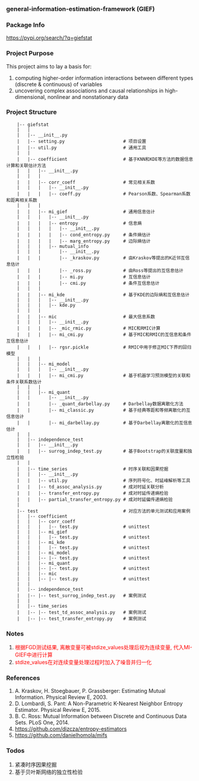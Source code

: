 ### general-information-estimation-framework (GIEF)

### Package Info

https://pypi.org/search/?q=giefstat

### Project Purpose

This project aims to lay a basis for:
1. computing higher-order information interactions between different types (discrete & continuous) of variables
2. uncovering complex associations and causal relationships in high-dimensional, nonlinear and nonstationary data

### Project Structure

```
    |-- giefstat
    |   |
    |   |-- __init__.py
    |   |-- setting.py                      # 项目设置
    |   |-- util.py                         # 通用工具
    |   |
    |   |-- coefficient                     # 基于KNN和KDE等方法的数据信息计算和关联估计方法
    |   |   |-- __init__.py
    |   |   |
    |   |   |-- corr_coeff                  # 常见相关系数
    |   |   |   |-- __init__.py
    |   |   |   |-- coeff.py                # Pearson系数、Spearman系数和距离相关系数
    |   |   |
    |   |   |-- mi_gief                     # 通用信息估计
    |   |   |   |-- __init__.py
    |   |   |   |-- entropy                 # 信息熵
    |   |   |   |   |-- __init__.py
    |   |   |   |   |-- cond_entropy.py     # 条件熵估计
    |   |   |   |   |-- marg_entropy.py     # 边际熵估计
    |   |   |   |-- mutual_info
    |   |   |       |-- __init__.py
    |   |   |       |-- _kraskov.py         # 由Kraskov等提出的K近邻互信息估计
    |   |   |       |-- _ross.py            # 由Ross等提出的互信息估计
    |   |   |       |-- mi.py               # 互信息估计
    |   |   |       |-- cmi.py              # 条件互信息估计
    |   |   |
    |   |   |-- mi_kde                      # 基于KDE的边际熵和互信息估计
    |   |   |   |-- __init__.py
    |   |   |   |-- kde.py  
    |   |   |
    |   |   |-- mic                         # 最大信息系数
    |   |   |   |-- __init__.py
    |   |   |   |-- _mic_rmic.py            # MIC和RMIC计算
    |   |   |   |-- mi_cmi.py               # 基于MIC和RMIC的互信息和条件互信息估计
    |   |   |   |-- rgsr.pickle             # RMIC中用于修正MIC下界的回归模型
    |   |   |
    |   |   |-- mi_model
    |   |   |   |-- __init__.py
    |   |   |   |-- mi_cmi.py               # 基于机器学习预测模型的关联和条件关联系数估计
    |   |   |
    |   |   |-- mi_quant
    |   |       |-- __init__.py
    |   |       |-- _quant_darbellay.py     # Darbellay数据离散化方法
    |   |       |-- mi_classic.py           # 基于经典等距和等频离散化的互信息估计
    |   |       |-- mi_darbellay.py         # 基于Darbellay离散化的互信息估计
    |   |   
    |   |-- independence_test
    |   |   |-- __init__.py
    |   |   |-- surrog_indep_test.py        # 基于Bootstrap的关联度量和独立性检验
    |   |
    |   |-- time_series                     # 时序关联和因果挖掘
    |   |   |-- __init__.py
    |   |   |-- util.py                     # 序列符号化、时延峰解析等工具
    |   |   |-- td_assoc_analysis.py        # 成对时延关联分析
    |   |   |-- transfer_entropy.py         # 成对时延传递熵检验
    |   |   |-- partial_transfer_entropy.py # 成对时延偏传递熵检验
    |   
    |-- test                                # 对应方法的单元测试和应用案例
    |   |-- coefficient
    |   |   |-- corr_coeff
    |   |   |   |-- test.py                 # unittest
    |   |   |-- mi_gief
    |   |   |   |-- test.py                 # unittest
    |   |   |-- mi_kde
    |   |   |   |-- test.py                 # unittest
    |   |   |-- mi_model
    |   |   |-- |-- test.py                 # unittest
    |   |   |-- mi_quant
    |   |   |-- |-- test.py                 # unittest
    |   |   |-- mic
    |   |   |-- |-- test.py                 # unittest
    |   |
    |   |-- independence_test
    |   |-- |-- test_surrog_indep_test.py   # 案例测试
    |   |
    |   |-- time_series
    |   |-- |-- test_td_assoc_analysis.py   # 案例测试
    |   |-- |-- test_transfer_entropy.py    # 案例测试
```
   
### Notes

1. <font color="red">根据FGD测试结果, 离散变量可被stdize_values处理后视为连续变量, 代入MI-GIEF中进行计算</font>
2. <font color="red">stdize_values在对连续变量处理过程时加入了噪音并归一化</font>


### References

1. A. Kraskov, H. Stoegbauer, P. Grassberger: Estimating Mutual Information. Physical Review E, 2003.
2. D. Lombardi, S. Pant: A Non-Parametric K-Nearest Neighbor Entropy Estimator. Physical Review E, 2015.
3. B. C. Ross: Mutual Information between Discrete and Continuous Data Sets. PLoS One, 2014.
4. https://github.com/dizcza/entropy-estimators
5. https://github.com/danielhomola/mifs

### Todos

1. 紧凑时序因果挖掘
2. 基于贝叶斯网络的独立性检验
